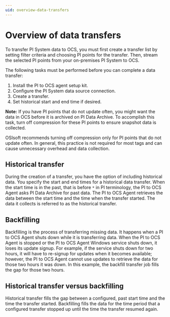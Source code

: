 ```yaml
---
uid: overview-data-transfers
---
```


# Overview of data transfers

To transfer PI System data to OCS, you must first create a transfer list by setting filter criteria and choosing PI points for the transfer. Then, stream the selected PI points from your on-premises PI System to OCS.

The following tasks must be performed before you can complete a data transfer:

1. Install the PI to OCS agent setup kit.
2. Configure the PI System data source connection.
3. Create a transfer.
4. Set historical start and end time if desired.

**Note:** If you have PI points that do not update often, you might want the data in OCS before it is archived on PI Data Archive. To accomplish this task, turn off compression for these PI points to ensure snapshot data is collected.  

OSIsoft recommends turning off compression only for PI points that do not update often. In general, this practice is not required for most tags and can cause unnecessary overhead and data collection.

## Historical transfer

During the creation of a transfer, you have the option of including historical data. You specify the start and end times for a historical data transfer. When the start time is in the past, that is before `*` in PI terminology, the PI to OCS Agent asks PI Data Archive for past data. The PI to OCS Agent retrieves the data between the start time and the time when the transfer started. The data it collects is referred to as the historical transfer.

## Backfilling

Backfilling is the process of transferring missing data. It happens when a PI to OCS Agent shuts down while it is transferring data. When the PI to OCS Agent is stopped or the PI to OCS Agent Windows service shuts down, it loses its update signup. For example, if the service shuts down for two hours, it will have to re-signup for updates when it becomes available; however, the PI to OCS Agent cannot use updates to retrieve the data for those two hours it was down. In this example, the backfill transfer job fills the gap for those two hours.

## Historical transfer versus backfilling

Historical transfer fills the gap between a configured, past start time and the time the transfer started. Backfilling fills the data for the time period that a configured transfer stopped up until the time the transfer resumed again.
